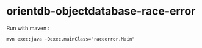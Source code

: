 orientdb-objectdatabase-race-error
==================================

Run with maven :

    mvn exec:java -Dexec.mainClass="raceerror.Main"
